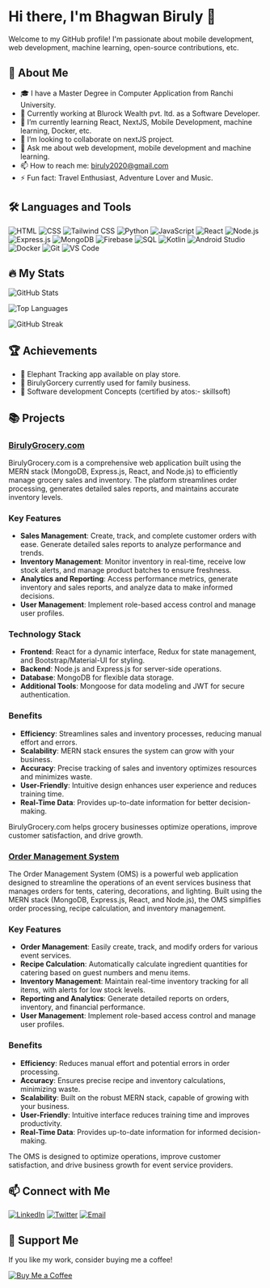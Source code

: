 # Hi there, I'm Bhagwan Biruly 👋

Welcome to my GitHub profile! I'm passionate about mobile development, web development, machine learning, open-source contributions, etc.

## 🚀 About Me

- 🎓 I have a Master Degree in Computer Application from Ranchi University.
- 💼 Currently working at Blurock Wealth pvt. ltd. as a Software Developer.
- 🌱 I’m currently learning React, NextJS, Mobile Development, machine learning, Docker, etc.
- 👯 I’m looking to collaborate on nextJS project.
- 💬 Ask me about web development, mobile development and machine learning.
- 📫 How to reach me: biruly2020@gmail.com
- ⚡ Fun fact: Travel Enthusiast, Adventure Lover and Music.

## 🛠️ Languages and Tools

![HTML](https://img.shields.io/badge/-HTML-E34F26?style=flat&logo=html5&logoColor=white)
![CSS](https://img.shields.io/badge/-CSS-1572B6?style=flat&logo=css3&logoColor=white)
![Tailwind CSS](https://img.shields.io/badge/-Tailwind%20CSS-38B2AC?style=flat&logo=tailwind-css&logoColor=white)
![Python](https://img.shields.io/badge/-Python-3776AB?style=flat&logo=python&logoColor=white)
![JavaScript](https://img.shields.io/badge/-JavaScript-F7DF1E?style=flat&logo=javascript&logoColor=black)
![React](https://img.shields.io/badge/-React-61DAFB?style=flat&logo=react&logoColor=black)
![Node.js](https://img.shields.io/badge/-Node.js-339933?style=flat&logo=node.js&logoColor=white)
![Express.js](https://img.shields.io/badge/-Express.js-000000?style=flat&logo=express&logoColor=white)
![MongoDB](https://img.shields.io/badge/-MongoDB-47A248?style=flat&logo=mongodb&logoColor=white)
![Firebase](https://img.shields.io/badge/-Firebase-FFCA28?style=flat&logo=firebase&logoColor=black)
![SQL](https://img.shields.io/badge/-SQL-4479A1?style=flat&logo=sql&logoColor=white)
![Kotlin](https://img.shields.io/badge/-Kotlin-0095D5?style=flat&logo=kotlin&logoColor=white)
![Android Studio](https://img.shields.io/badge/-Android%20Studio-3DDC84?style=flat&logo=android-studio&logoColor=white)
![Docker](https://img.shields.io/badge/-Docker-2496ED?style=flat&logo=docker&logoColor=white)
![Git](https://img.shields.io/badge/-Git-F05032?style=flat&logo=git&logoColor=white)
![VS Code](https://img.shields.io/badge/-VS%20Code-007ACC?style=flat&logo=visual-studio-code&logoColor=white)

## 🔥 My Stats

![GitHub Stats](https://github-readme-stats.vercel.app/api?username=biruly-cyber&show_icons=true&theme=dark)

![Top Languages](https://github-readme-stats.vercel.app/api/top-langs/?username=biruly-cyber&layout=compact&theme=dark)

![GitHub Streak](https://github-readme-streak-stats.herokuapp.com?user=biruly-cyber&theme=dark)


## 🏆 Achievements

- 🥇 Elephant Tracking app available on play store.
- 🥈 BirulyGorcery currently used for family business.
- 🥉 Software development Concepts (certified by atos:- skillsoft)

## 📚 Projects

### [BirulyGrocery.com](https://github.com/biruly-cyber/shop)

BirulyGrocery.com is a comprehensive web application built using the MERN stack (MongoDB, Express.js, React, and Node.js) to efficiently manage grocery sales and inventory. The platform streamlines order processing, generates detailed sales reports, and maintains accurate inventory levels.

### Key Features

- **Sales Management**: Create, track, and complete customer orders with ease. Generate detailed sales reports to analyze performance and trends.
- **Inventory Management**: Monitor inventory in real-time, receive low stock alerts, and manage product batches to ensure freshness.
- **Analytics and Reporting**: Access performance metrics, generate inventory and sales reports, and analyze data to make informed decisions.
- **User Management**: Implement role-based access control and manage user profiles.

### Technology Stack

- **Frontend**: React for a dynamic interface, Redux for state management, and Bootstrap/Material-UI for styling.
- **Backend**: Node.js and Express.js for server-side operations.
- **Database**: MongoDB for flexible data storage.
- **Additional Tools**: Mongoose for data modeling and JWT for secure authentication.

### Benefits

- **Efficiency**: Streamlines sales and inventory processes, reducing manual effort and errors.
- **Scalability**: MERN stack ensures the system can grow with your business.
- **Accuracy**: Precise tracking of sales and inventory optimizes resources and minimizes waste.
- **User-Friendly**: Intuitive design enhances user experience and reduces training time.
- **Real-Time Data**: Provides up-to-date information for better decision-making.

BirulyGrocery.com helps grocery businesses optimize operations, improve customer satisfaction, and drive growth.

### [Order Management System](https://github.com/blurockinno/erp)

The Order Management System (OMS) is a powerful web application designed to streamline the operations of an event services business that manages orders for tents, catering, decorations, and lighting. Built using the MERN stack (MongoDB, Express.js, React, and Node.js), the OMS simplifies order processing, recipe calculation, and inventory management.

### Key Features

- **Order Management**: Easily create, track, and modify orders for various event services.
- **Recipe Calculation**: Automatically calculate ingredient quantities for catering based on guest numbers and menu items.
- **Inventory Management**: Maintain real-time inventory tracking for all items, with alerts for low stock levels.
- **Reporting and Analytics**: Generate detailed reports on orders, inventory, and financial performance.
- **User Management**: Implement role-based access control and manage user profiles.

### Benefits

- **Efficiency**: Reduces manual effort and potential errors in order processing.
- **Accuracy**: Ensures precise recipe and inventory calculations, minimizing waste.
- **Scalability**: Built on the robust MERN stack, capable of growing with your business.
- **User-Friendly**: Intuitive interface reduces training time and improves productivity.
- **Real-Time Data**: Provides up-to-date information for informed decision-making.

The OMS is designed to optimize operations, improve customer satisfaction, and drive business growth for event service providers.

## 📫 Connect with Me

[![LinkedIn](https://img.shields.io/badge/-LinkedIn-0A66C2?style=flat&logo=linkedin&logoColor=white)](https://www.linkedin.com/in/bhagwan-biruly/)
[![Twitter](https://img.shields.io/badge/-Twitter-1DA1F2?style=flat&logo=twitter&logoColor=white)](https://twitter.com/yourusername)
[![Email](https://img.shields.io/badge/-Email-D14836?style=flat&logo=gmail&logoColor=white)](mailto:biruly2020@example.com)


## 💖 Support Me

If you like my work, consider buying me a coffee!

[![Buy Me a Coffee](https://img.shields.io/badge/-Buy%20me%20a%20coffee-FFDD00?style=flat&logo=buy-me-a-coffee&logoColor=black)](https://www.buymeacoffee.com/coffeewithbiruly)
